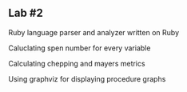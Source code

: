 Lab #2
---
Ruby language parser and analyzer written on Ruby

Caluclating spen number for every variable

Calculating chepping and mayers metrics

Using graphviz for displaying procedure graphs
